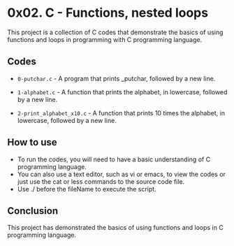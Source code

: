 # 0x02. C - Functions, nested loops


This project is a collection of C codes that demonstrate the basics of using functions and loops in programming with C programming language.

## Codes


* `0-putchar.c` - A program that prints _putchar, followed by a new line.

* `1-alphabet.c` - A function that prints the alphabet, in lowercase, followed by a new line.

* `2-print_alphabet_x10.c` - A function that prints 10 times the alphabet, in lowercase, followed by a new line.


## How to use

* To run the codes, you will need to have a basic understanding of C programming language.
* You can also use a text editor, such as vi or emacs, to view the codes
      or just use the cat or less commands to the source code file.
* Use ./ before the fileName to execute the script.

## Conclusion

This project has demonstrated the basics of using functions and loops in C programming language.

